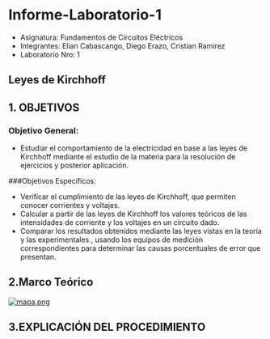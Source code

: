 # Informe-Laboratorio-1
- Asignatura: Fundamentos de Circuitos Eléctricos
- Integrantes: Elian Cabascango, Diego Erazo, Cristian Ramirez
- Laboratorio Nro: 1
## Leyes de Kirchhoff
## 1. OBJETIVOS
### Objetivo General:
- Estudiar el comportamiento de la electricidad en base a las leyes de Kirchhoff mediante el estudio 
de la materia para la resolución de ejercicios y posterior aplicación.

###Objetivos Específicos: 
- Verificar el cumplimiento de las leyes de Kirchhoff, que permiten conocer corrientes y voltajes.
- Calcular a partir de las leyes de Kirchhoff los valores teóricos de las intensidades de corriente y 
los voltajes en un circuito dado.
- Comparar los resultados obtenidos mediante las leyes vistas en la teoría y las experimentales , 
usando los equipos de medición correspondientes para determinar las causas porcentuales de error que presentan.
## 2.Marco Teórico

[![mapa.png](https://i.postimg.cc/cLqdt1DL/mapa.png)](https://postimg.cc/dL9bzFPb)

## 3.EXPLICACIÓN DEL PROCEDIMIENTO
